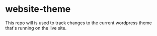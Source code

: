 # website-theme

This repo will is used to track changes to the current wordpress theme that's running on the live site. 

